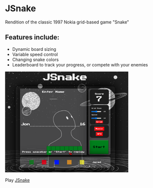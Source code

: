 <h1>JSnake</h1>

<p>Rendition of the classic 1997 Nokia grid-based game "Snake"</p>

<h2>Features include:</h2>

 <ul>
    <li>Dynamic board sizing</li>
    <li>Variable speed control</li>
    <li>Changing snake colors</li>
    <li>Leaderboard to track your progress, or compete with your enemies</li>
 </ul>

<img src = "images/example.png" width=80%>

Play [JSnake](https://cannatajon.github.io/JSnake/)
